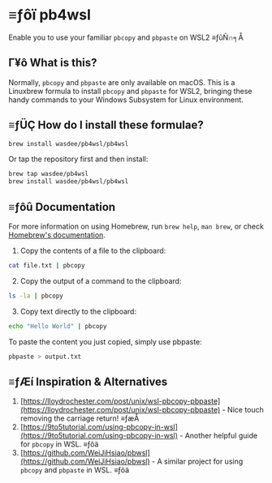 <!-- TODO #1 Fix Emoji Copy -->
# ≡ƒôï pb4wsl
Enable you to use your familiar `pbcopy` and `pbpaste` on WSL2 ≡ƒûÑ∩╕Å

## Γ¥ô What is this?
Normally, `pbcopy` and `pbpaste` are only available on macOS. This is a Linuxbrew formula to install `pbcopy` and `pbpaste` for WSL2, bringing these handy commands to your Windows Subsystem for Linux environment.

## ≡ƒÜÇ How do I install these formulae?
```sh
brew install wasdee/pb4wsl/pb4wsl
```
Or tap the repository first and then install:
```sh
brew tap wasdee/pb4wsl
brew install wasdee/pb4wsl/pb4wsl
```

## ≡ƒôû Documentation
For more information on using Homebrew, run `brew help`, `man brew`, or check [Homebrew's documentation](https://docs.brew.sh/).

1. Copy the contents of a file to the clipboard:
```sh
cat file.txt | pbcopy
```

2. Copy the output of a command to the clipboard:
```sh
ls -la | pbcopy
```

3. Copy text directly to the clipboard:
```sh
echo "Hello World" | pbcopy
```

To paste the content you just copied, simply use pbpaste:
```sh
pbpaste > output.txt
```

## ≡ƒÆí Inspiration & Alternatives

1. [https://lloydrochester.com/post/unix/wsl-pbcopy-pbpaste](https://lloydrochester.com/post/unix/wsl-pbcopy-pbpaste) - Nice touch removing the carriage return! ≡ƒæÅ
2. [https://9to5tutorial.com/using-pbcopy-in-wsl](https://9to5tutorial.com/using-pbcopy-in-wsl) - Another helpful guide for `pbcopy` in WSL. ≡ƒôä
3. [https://github.com/WeiJiHsiao/pbwsl](https://github.com/WeiJiHsiao/pbwsl) - A similar project for using `pbcopy` and `pbpaste` in WSL. ≡ƒöä